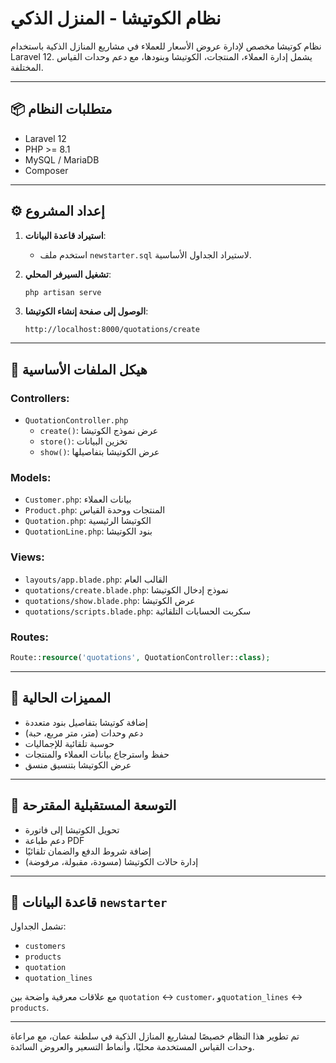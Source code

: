 # نظام الكوتيشا - المنزل الذكي

نظام كوتيشا مخصص لإدارة عروض الأسعار للعملاء في مشاريع المنازل الذكية باستخدام Laravel 12. يشمل إدارة العملاء، المنتجات، الكوتيشا وبنودها، مع دعم وحدات القياس المختلفة.

---

## 📦 متطلبات النظام
- Laravel 12
- PHP >= 8.1
- MySQL / MariaDB
- Composer

---

## ⚙️ إعداد المشروع
1. **استيراد قاعدة البيانات**:
   - استخدم ملف `newstarter.sql` لاستيراد الجداول الأساسية.

2. **تشغيل السيرفر المحلي**:
   ```bash
   php artisan serve
   ```

3. **الوصول إلى صفحة إنشاء الكوتيشا**:
   ```
   http://localhost:8000/quotations/create
   ```

---

## 🧱 هيكل الملفات الأساسية

### Controllers:
- `QuotationController.php`
  - `create()`: عرض نموذج الكوتيشا
  - `store()`: تخزين البيانات
  - `show()`: عرض الكوتيشا بتفاصيلها

### Models:
- `Customer.php`: بيانات العملاء
- `Product.php`: المنتجات ووحدة القياس
- `Quotation.php`: الكوتيشا الرئيسية
- `QuotationLine.php`: بنود الكوتيشا

### Views:
- `layouts/app.blade.php`: القالب العام
- `quotations/create.blade.php`: نموذج إدخال الكوتيشا
- `quotations/show.blade.php`: عرض الكوتيشا
- `quotations/scripts.blade.php`: سكربت الحسابات التلقائية

### Routes:
```php
Route::resource('quotations', QuotationController::class);
```

---

## 🧮 المميزات الحالية
- إضافة كوتيشا بتفاصيل بنود متعددة
- دعم وحدات (متر، متر مربع، حبة)
- حوسبة تلقائية للإجماليات
- حفظ واسترجاع بيانات العملاء والمنتجات
- عرض الكوتيشا بتنسيق منسق

---

## 🧭 التوسعة المستقبلية المقترحة
- تحويل الكوتيشا إلى فاتورة
- دعم طباعة PDF
- إضافة شروط الدفع والضمان تلقائيًا
- إدارة حالات الكوتيشا (مسودة، مقبولة، مرفوضة)

---

## 📂 قاعدة البيانات `newstarter`
تشمل الجداول:
- `customers`
- `products`
- `quotation`
- `quotation_lines`

مع علاقات معرفية واضحة بين `quotation` ↔ `customer`، و`quotation_lines` ↔ `products`.

---

تم تطوير هذا النظام خصيصًا لمشاريع المنازل الذكية في سلطنة عمان، مع مراعاة وحدات القياس المستخدمة محليًا، وأنماط التسعير والعروض السائدة.
